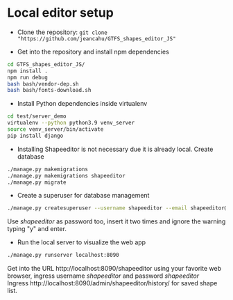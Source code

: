 # Local editor setup

- Clone the repository: `git clone "https://github.com/jeancahu/GTFS_shapes_editor_JS"` </br>

- Get into the repository and install npm dependencies
```bash
cd GTFS_shapes_editor_JS/
npm install .
npm run debug
bash bash/vendor-dep.sh
bash bash/fonts-download.sh
```

- Install Python dependencies inside virtualenv
```bash
cd test/server_demo
virtualenv --python python3.9 venv_server
source venv_server/bin/activate
pip install django
```

- Installing Shapeeditor is not necessary due it is already local. Create database
```bash
./manage.py makemigrations
./manage.py makemigrations shapeeditor
./manage.py migrate
```

- Create a superuser for database management
```bash
./manage.py createsuperuser --username shapeeditor --email shapeeditor@shapeeditor.com
```
Use _shapeeditor_ as password too, insert it two times and ignore the warning typing "y" and enter.

- Run the local server to visualize the web app
```bash
./manage.py runserver localhost:8090
```
Get into the URL http://localhost:8090/shapeeditor using your favorite web browser, ingress username _shapeeditor_ and password _shapeeditor_ </br>
Ingress http://localhost:8090/admin/shapeeditor/history/ for saved shape list.
